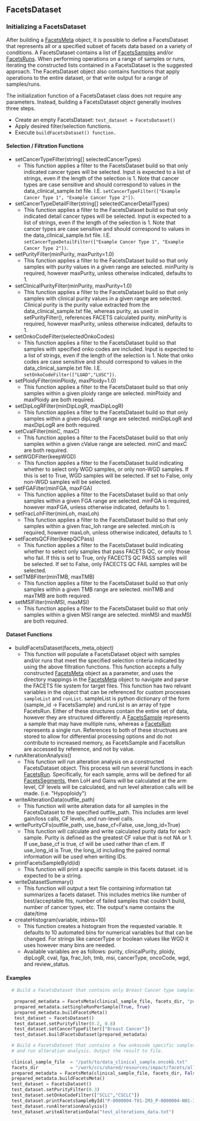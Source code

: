 ## FacetsDataset

### Initializing a FacetsDataset

After building a [FacetsMeta](facetsmeta.md) object, it is possible to define a FacetsDataset that represents all or a specified subset of facets data based on a variety of conditions.  A FacetsDataset contains a list of [FacetsSamples](facetssample.md) and/or [FacetsRuns](facetsrun.md).  When performing operations on a range of samples or runs, iterating the constructed lists contained in a FacetsDataset is the suggested approach.  The FacetsDataset object also contains functions that apply operations to the entire dataset, or that write output for a range of samples/runs.

The initialization function of a FacetsDataset class does not require any parameters. Instead, building a FacetsDataset object generally involves three steps.
* Create an empty FacetsDataset: `test_dataset = FacetsDataset()`
* Apply desired filter/selection functions.
* Execute `buildFacetsDataset() function.`

#### Selection / Filtration Functions
* setCancerTypeFilter(string[] selectedCancerTypes)
  * This function applies a filter to the FacetsDataset build so that only indicated cancer types will be selected. Input is expected to a list of strings, even if the length of the selection is 1. Note that cancer types are case sensitive and should correspond to values in the data_clinical_sample.txt file. I.E. `setCancerTypeFilter(["Example Cancer Type 1", "Example Cancer Type 2"])`.
* setCancerTypeDetailFilter(string[] selectedCancerDetailTypes)
  * This function applies a filter to the FacetsDataset build so that only indicated detail cancer types will be selected. Input is expected to a list of strings, even if the length of the selection is 1. Note that cancer types are case sensitive and should correspond to values in the data_clinical_sample.txt file. I.E. `setCancerTypeDetailFilter(["Example Cancer Type 1", "Example Cancer Type 2"])`.
* setPurityFilter(minPurity, maxPurity=1.0)
  * This function applies a filter to the FacetsDataset build so that only samples with purity values in a given range are selected.  minPurity is required, however maxPurity, unless otherwise indicated, defaults to 1.
* setClinicalPurityFilter(minPurity, maxPurity=1.0)
  * This function applies a filter to the FacetsDataset build so that only samples with clinical purity values in a given range are selected. Clinical purity is the purity value extracted from the data_clinical_sample.txt file, whereas purity, as used in setPurityFilter(), references FACETS calculated purity. minPurity is required, however maxPurity, unless otherwise indicated, defaults to 1.
* setOnkoCodeFilter(selectedOnkoCodes)
  *  This function applies a filter to the FacetsDataset build so that samples with specified onko codes are included. Input is expected to a list of strings, even if the length of the selection is 1. Note that onko codes are case sensitive and should correspond to values in the data_clinical_sample.txt file. I.E. `setOnkoCodeFilter(["LUAD","LUSC"])`.
* setPloidyFilter(minPloidy, maxPloidy=1.0)
  *  This function applies a filter to the FacetsDataset build so that only samples within a given ploidy range are selected. minPloidy and maxPloidy are both required.
* setDipLogRFilter(minDipLogR, maxDipLogR)
  *  This function applies a filter to the FacetsDataset build so that only samples within a given dipLogR range are selected. minDipLogR and maxDipLogR are both required.
* setCvalFilter(minC, maxC)
  * This function applies a filter to the FacetsDataset build so that only samples within a given cValue range are selected. minC and maxC are both required.
* setWGDFilter(keepWGD)
  * This function applies a filter to the FacetsDataset build indicating whether to select only WGD samples, or only non-WGD samples.  If this is set to True, WGD samples will be selected.  If set to False, only non-WGD samples will be selected.
* setFGAFilter(minFGA, maxFGA)
  * This function applies a filter to the FacetsDataset build so that only samples within a given FGA range are selected.  minFGA is required, however maxFGA, unless otherwise indicated, defaults to 1.
* setFracLohFilter(minLoh, maxLoh)
  * This function applies a filter to the FacetsDataset build so that only samples within a given frac_loh range are selected.  minLoh is required, however maxLoh, unless otherwise indicated, defaults to 1.
* setFacetsQCFilter(keepQCPass)
  * This function applies a filter to the FacetsDataset build indicating whether to select only samples that pass FACETS QC, or only those who fail.  If this is set to True, only FACECTS QC PASS samples will be selected. If set to False, only FACECTS QC FAIL samples will be selected.
* setTMBFilter(minTMB, maxTMB)
  * This function applies a filter to the FacetsDataset build so that only samples within a given TMB range are selected. minTMB and maxTMB are both required. 
* setMSIFilter(minMSI, maxMSI)
  * This function applies a filter to the FacetsDataset build so that only samples within a given MSI range are selected. minMSI and maxMSI are both required. 


#### Dataset Functions
* buildFacetsDataset(facets_meta_object)
  * This function will populate a FacetsDataset object with samples and/or runs that meet the specified selection criteria indicated by using the above filtration functions.  This function accepts a fully constructed [FacetsMeta](facetsmeta.md) object as a parameter, and uses the directory mappings in the [FacetsMeta](facetsmeta.md) object to navigate and parse the FACETS file system for target files.  This function has two relvant variables in the object that can be referenced for custom processes `sampleList` and `runList`. sampleList is python dictionary of the form {sample_id -> FacetsSample} and runList is an array of type FacetsRun.  Either of these structures contain the entire set of data, however they are structured differently.  A [FacetsSample](facetssample.md) represents a sample that may have multiple runs, whereas a [FacetsRun](facetsrun.md) represents a single run.  References to both of these structrues are stored to allow for differential processing options and do not contribute to increased memory, as FacetsSample and FacetsRun are accessed by reference, and not by value.
* runAlterationAnalysis()
  * This function will run alteration analysis on a constructed FacetsDataset object.  This process will run several functions in each [FacetsRun](facetsrun.md).  Specifically, for each sample, arms will be defined for all [FacetsSegments](facetssegment.md), then LoH and Gains will be calculated at the arm level, CF levels will be calculated, and run level alteration calls will be made.  (i.e. "Hypoploidy")
* writeAlterationData(outfile_path)
  * This function will write alteration data for all samples in the FacetsDataset to the specified outfile_path.  This includes arm level gain/loss calls, CF levels, and run-level calls.
* writePurityCFs(outfile_path, use_base_cf=False, use_long_id=True)
  * This function will calculate and write calculated purity data for each sample.  Purity is defined as the greatest CF value that is not NA or 1. If use_base_cf is true, cf will be used rather than cf.em.  If use_long_id is True, the long_id including the paired normal information will be used when writing IDs. 
* printFacetsSampleById(id)
  * This function will print a specific sample in this facets dataset. id is expected to be a string. 
* writeDatasetSummary()
  * This function will output a text file containing information tat summarizes a facets dataset. This includes metrics like number of best/acceptable fits, number of failed samples that couldn't build, number of cancer types, etc.  The output's name contains the date/time
* createHistogram(variable, inbins=10)
  * This function creates a histogram from the requested variable.  It defaults to 10 automated bins for numerical variables but that can be changed. For strings like cancerType or boolean values like WGD it uses however many bins are needed.
  * Available variables are as follows: purity, clinicalPurity, ploidy, dipLogR, cval, fga, frac_loh, tmb, msi, cancerType, oncoCode, wgd, and review_status. 


#### Examples

```python
  # Build a FacetsDataset that contains only Breast Cancer type samples with purity between 0.2 and 0.8. 
  
   prepared_metadata = FacetsMeta(clinical_sample_file, facets_dir, "purity")
   prepared_metadata.setSingleRunPerSample(True, True)
   prepared_metadata.buildFacetsMeta()
   test_dataset = FacetsDataset()
   test_dataset.setPurityFilter(0.2, 0.8)
   test_dataset.setCancerTypeFilter(["Breast Cancer"])
   test_dataset.buildFacetsDataset(prepared_metadata)
```

```python
  # Build a FacetsDataset that contains a few onkocode specific samples with purity between 0.3 and 1, 
  # and run alteration analysis. Output the result to file. 
  
  clinical_sample_file  = "/path/to/data_clinical_sample.oncokb.txt"
  facets_dir            = "/work/ccs/shared/resources/impact/facets/all/"
  prepared_metadata = FacetsMeta(clinical_sample_file, facets_dir, False, "hisens")
  prepared_metadata.buildFacetsMeta()
  test_dataset = FacetsDataset()
  test_dataset.setPurityFilter(0.3)
  test_dataset.setOnkoCodeFilter(["SCLC","CSCLC"])
  test_dataset.printFacetsSampleById("P-0000004-T01-IM3_P-0000004-N01-IM3")
  test_dataset.runAlterationAnalysis()
  test_dataset.writeAlterationData("test_alterations_data.txt")
```

